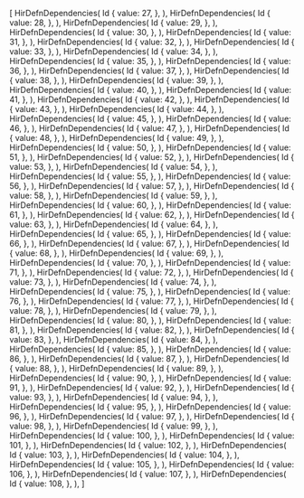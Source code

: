 [
    HirDefnDependencies(
        Id {
            value: 27,
        },
    ),
    HirDefnDependencies(
        Id {
            value: 28,
        },
    ),
    HirDefnDependencies(
        Id {
            value: 29,
        },
    ),
    HirDefnDependencies(
        Id {
            value: 30,
        },
    ),
    HirDefnDependencies(
        Id {
            value: 31,
        },
    ),
    HirDefnDependencies(
        Id {
            value: 32,
        },
    ),
    HirDefnDependencies(
        Id {
            value: 33,
        },
    ),
    HirDefnDependencies(
        Id {
            value: 34,
        },
    ),
    HirDefnDependencies(
        Id {
            value: 35,
        },
    ),
    HirDefnDependencies(
        Id {
            value: 36,
        },
    ),
    HirDefnDependencies(
        Id {
            value: 37,
        },
    ),
    HirDefnDependencies(
        Id {
            value: 38,
        },
    ),
    HirDefnDependencies(
        Id {
            value: 39,
        },
    ),
    HirDefnDependencies(
        Id {
            value: 40,
        },
    ),
    HirDefnDependencies(
        Id {
            value: 41,
        },
    ),
    HirDefnDependencies(
        Id {
            value: 42,
        },
    ),
    HirDefnDependencies(
        Id {
            value: 43,
        },
    ),
    HirDefnDependencies(
        Id {
            value: 44,
        },
    ),
    HirDefnDependencies(
        Id {
            value: 45,
        },
    ),
    HirDefnDependencies(
        Id {
            value: 46,
        },
    ),
    HirDefnDependencies(
        Id {
            value: 47,
        },
    ),
    HirDefnDependencies(
        Id {
            value: 48,
        },
    ),
    HirDefnDependencies(
        Id {
            value: 49,
        },
    ),
    HirDefnDependencies(
        Id {
            value: 50,
        },
    ),
    HirDefnDependencies(
        Id {
            value: 51,
        },
    ),
    HirDefnDependencies(
        Id {
            value: 52,
        },
    ),
    HirDefnDependencies(
        Id {
            value: 53,
        },
    ),
    HirDefnDependencies(
        Id {
            value: 54,
        },
    ),
    HirDefnDependencies(
        Id {
            value: 55,
        },
    ),
    HirDefnDependencies(
        Id {
            value: 56,
        },
    ),
    HirDefnDependencies(
        Id {
            value: 57,
        },
    ),
    HirDefnDependencies(
        Id {
            value: 58,
        },
    ),
    HirDefnDependencies(
        Id {
            value: 59,
        },
    ),
    HirDefnDependencies(
        Id {
            value: 60,
        },
    ),
    HirDefnDependencies(
        Id {
            value: 61,
        },
    ),
    HirDefnDependencies(
        Id {
            value: 62,
        },
    ),
    HirDefnDependencies(
        Id {
            value: 63,
        },
    ),
    HirDefnDependencies(
        Id {
            value: 64,
        },
    ),
    HirDefnDependencies(
        Id {
            value: 65,
        },
    ),
    HirDefnDependencies(
        Id {
            value: 66,
        },
    ),
    HirDefnDependencies(
        Id {
            value: 67,
        },
    ),
    HirDefnDependencies(
        Id {
            value: 68,
        },
    ),
    HirDefnDependencies(
        Id {
            value: 69,
        },
    ),
    HirDefnDependencies(
        Id {
            value: 70,
        },
    ),
    HirDefnDependencies(
        Id {
            value: 71,
        },
    ),
    HirDefnDependencies(
        Id {
            value: 72,
        },
    ),
    HirDefnDependencies(
        Id {
            value: 73,
        },
    ),
    HirDefnDependencies(
        Id {
            value: 74,
        },
    ),
    HirDefnDependencies(
        Id {
            value: 75,
        },
    ),
    HirDefnDependencies(
        Id {
            value: 76,
        },
    ),
    HirDefnDependencies(
        Id {
            value: 77,
        },
    ),
    HirDefnDependencies(
        Id {
            value: 78,
        },
    ),
    HirDefnDependencies(
        Id {
            value: 79,
        },
    ),
    HirDefnDependencies(
        Id {
            value: 80,
        },
    ),
    HirDefnDependencies(
        Id {
            value: 81,
        },
    ),
    HirDefnDependencies(
        Id {
            value: 82,
        },
    ),
    HirDefnDependencies(
        Id {
            value: 83,
        },
    ),
    HirDefnDependencies(
        Id {
            value: 84,
        },
    ),
    HirDefnDependencies(
        Id {
            value: 85,
        },
    ),
    HirDefnDependencies(
        Id {
            value: 86,
        },
    ),
    HirDefnDependencies(
        Id {
            value: 87,
        },
    ),
    HirDefnDependencies(
        Id {
            value: 88,
        },
    ),
    HirDefnDependencies(
        Id {
            value: 89,
        },
    ),
    HirDefnDependencies(
        Id {
            value: 90,
        },
    ),
    HirDefnDependencies(
        Id {
            value: 91,
        },
    ),
    HirDefnDependencies(
        Id {
            value: 92,
        },
    ),
    HirDefnDependencies(
        Id {
            value: 93,
        },
    ),
    HirDefnDependencies(
        Id {
            value: 94,
        },
    ),
    HirDefnDependencies(
        Id {
            value: 95,
        },
    ),
    HirDefnDependencies(
        Id {
            value: 96,
        },
    ),
    HirDefnDependencies(
        Id {
            value: 97,
        },
    ),
    HirDefnDependencies(
        Id {
            value: 98,
        },
    ),
    HirDefnDependencies(
        Id {
            value: 99,
        },
    ),
    HirDefnDependencies(
        Id {
            value: 100,
        },
    ),
    HirDefnDependencies(
        Id {
            value: 101,
        },
    ),
    HirDefnDependencies(
        Id {
            value: 102,
        },
    ),
    HirDefnDependencies(
        Id {
            value: 103,
        },
    ),
    HirDefnDependencies(
        Id {
            value: 104,
        },
    ),
    HirDefnDependencies(
        Id {
            value: 105,
        },
    ),
    HirDefnDependencies(
        Id {
            value: 106,
        },
    ),
    HirDefnDependencies(
        Id {
            value: 107,
        },
    ),
    HirDefnDependencies(
        Id {
            value: 108,
        },
    ),
]